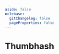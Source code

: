```yaml
---
aside: false
nolebase:
  gitChangelog: false
  pageProperties: false
---
```


# Thumbhash

<br />

<ThumbhashPreview
  thumbhash-text="选择图片以生成 Thumbhash"
  apply-thumbhash-text="应用生成的 Thumbhash"
  click-to-upload-text="点击上传图片"
  copy-to-clipboard-text="复制到剪贴板"
  clear-input-thumbhash-text="清空已输入的 Thumbhash"
  input-thumbhash-placeholder="输入 base64 编码的 Thumbhash..."
  preview-thumbhash-text="输入 Thumbhash 以预览"
/>
